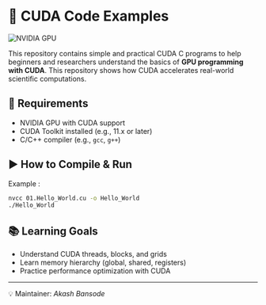 # 🚀 CUDA Code Examples

![NVIDIA GPU](https://www.incredibuild.com/wp-content/uploads/2021/03/Asset-1901.png)

This repository contains simple and practical CUDA C programs to help beginners and researchers understand the basics of **GPU programming with CUDA**. This repository shows how CUDA accelerates real-world scientific computations.

## 📌 Requirements

* NVIDIA GPU with CUDA support
* CUDA Toolkit installed (e.g., 11.x or later)
* C/C++ compiler (e.g., `gcc`, `g++`)

## ▶️ How to Compile & Run

Example :

```bash
nvcc 01.Hello_World.cu -o Hello_World
./Hello_World
```

## 📚 Learning Goals

* Understand CUDA threads, blocks, and grids
* Learn memory hierarchy (global, shared, registers)
* Practice performance optimization with CUDA


---

💡 Maintainer: *Akash Bansode*
